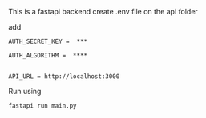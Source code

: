 This is a fastapi backend
create .env file on the api folder

add 

    AUTH_SECRET_KEY =  ***

    AUTH_ALGORITHM =  **** 
    
    
    API_URL = http://localhost:3000

Run using 

    fastapi run main.py
